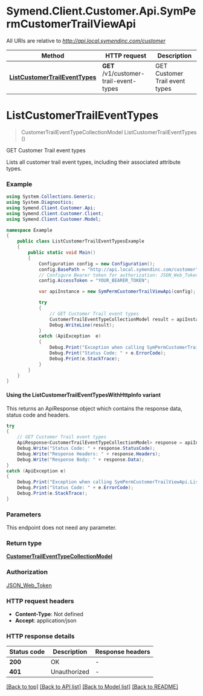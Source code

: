 # Symend.Client.Customer.Api.SymPermCustomerTrailViewApi

All URIs are relative to *http://api.local.symendinc.com/customer*

| Method | HTTP request | Description |
|--------|--------------|-------------|
| [**ListCustomerTrailEventTypes**](SymPermCustomerTrailViewApi.md#listcustomertraileventtypes) | **GET** /v1/customer-trail-event-types | GET Customer Trail event types |

<a name="listcustomertraileventtypes"></a>
# **ListCustomerTrailEventTypes**
> CustomerTrailEventTypeCollectionModel ListCustomerTrailEventTypes ()

GET Customer Trail event types

Lists all customer trail event types, including their associated attribute types.

### Example
```csharp
using System.Collections.Generic;
using System.Diagnostics;
using Symend.Client.Customer.Api;
using Symend.Client.Customer.Client;
using Symend.Client.Customer.Model;

namespace Example
{
    public class ListCustomerTrailEventTypesExample
    {
        public static void Main()
        {
            Configuration config = new Configuration();
            config.BasePath = "http://api.local.symendinc.com/customer";
            // Configure Bearer token for authorization: JSON_Web_Token
            config.AccessToken = "YOUR_BEARER_TOKEN";

            var apiInstance = new SymPermCustomerTrailViewApi(config);

            try
            {
                // GET Customer Trail event types
                CustomerTrailEventTypeCollectionModel result = apiInstance.ListCustomerTrailEventTypes();
                Debug.WriteLine(result);
            }
            catch (ApiException  e)
            {
                Debug.Print("Exception when calling SymPermCustomerTrailViewApi.ListCustomerTrailEventTypes: " + e.Message);
                Debug.Print("Status Code: " + e.ErrorCode);
                Debug.Print(e.StackTrace);
            }
        }
    }
}
```

#### Using the ListCustomerTrailEventTypesWithHttpInfo variant
This returns an ApiResponse object which contains the response data, status code and headers.

```csharp
try
{
    // GET Customer Trail event types
    ApiResponse<CustomerTrailEventTypeCollectionModel> response = apiInstance.ListCustomerTrailEventTypesWithHttpInfo();
    Debug.Write("Status Code: " + response.StatusCode);
    Debug.Write("Response Headers: " + response.Headers);
    Debug.Write("Response Body: " + response.Data);
}
catch (ApiException e)
{
    Debug.Print("Exception when calling SymPermCustomerTrailViewApi.ListCustomerTrailEventTypesWithHttpInfo: " + e.Message);
    Debug.Print("Status Code: " + e.ErrorCode);
    Debug.Print(e.StackTrace);
}
```

### Parameters
This endpoint does not need any parameter.
### Return type

[**CustomerTrailEventTypeCollectionModel**](CustomerTrailEventTypeCollectionModel.md)

### Authorization

[JSON_Web_Token](../README.md#JSON_Web_Token)

### HTTP request headers

 - **Content-Type**: Not defined
 - **Accept**: application/json


### HTTP response details
| Status code | Description | Response headers |
|-------------|-------------|------------------|
| **200** | OK |  -  |
| **401** | Unauthorized |  -  |

[[Back to top]](#) [[Back to API list]](../README.md#documentation-for-api-endpoints) [[Back to Model list]](../README.md#documentation-for-models) [[Back to README]](../README.md)

